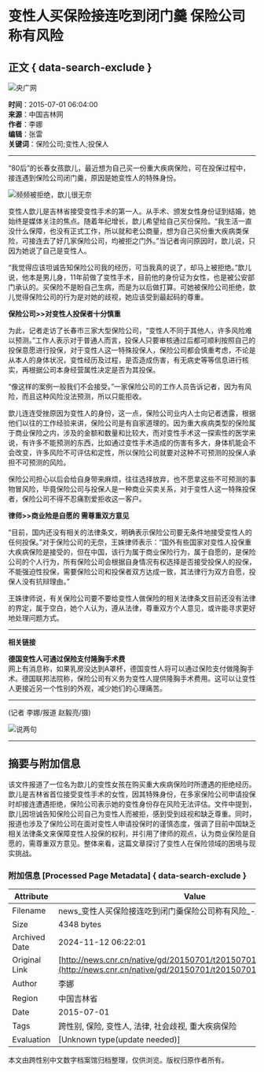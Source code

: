 # 变性人买保险接连吃到闭门羹 保险公司称有风险

## 正文 { data-search-exclude }


![央广网](http://www.cnr.cn/images2015/cnrlogo.jpg)

**时间**：2015-07-01 06:04:00  
**来源**：中国吉林网  
**作者**：李娜  
**编辑**：张雷  
**关键词**：保险公司;变性人;投保人  

---

“80后”的长春女孩歆儿，最近想为自己买一份重大疾病保险，可在投保过程中，接连遇到保险公司闭门羹，原因是她变性人的特殊身份。

![频频被拒绝，歆儿很无奈](./W020150701219077920905.jpg)

变性人歆儿是吉林省接受变性手术的第一人。从手术、颁发女性身份证到结婚，她始终是媒体关注的焦点。随着年纪增长，歆儿希望给自己买份保险。“我生活一直没什么保障，也没有正式工作，所以就和老公商量，想为自己买份重大疾病类保险，可接连去了好几家保险公司，均被拒之门外。”当记者询问原因时，歆儿说，只因为她说了自己是变性人。

“我觉得应该坦诚告知保险公司我的经历，可当我真的说了，却马上被拒绝。”歆儿说，他本是男儿身，11年前做了变性手术，目前他的身份证为女性，也是被公安部门承认的。买保险不是盼自己生病，而是为以后做打算。可她被保险公司拒绝，歆儿觉得保险公司的行为是对她的歧视，她应该受到最起码的尊重。

**保险公司>>对变性人投保者十分慎重**

为此，记者走访了长春市三家大型保险公司，“变性人不同于其他人，许多风险难以预测。”工作人表示对于普通人而言，投保人只要审核通过后都可顺利按照自己的投保意愿进行投保，对于变性人这一特殊投保人，保险公司都会慎重考虑，不论是从本人的身体状况，变性经历及过程，是否造成伤害，有无病史等等信息进行核实，再根据公司本身经营属性决定是否为其投保。

“像这样的案例一般我们不会接受。”一家保险公司的工作人员告诉记者，因为有风险，而且这种风险没法预测，所以只能拒收。

歆儿连连受挫原因为变性人的身份，这一点，保险公司业内人士向记者透露，根据他们以往的工作经验来讲，保险公司是有自家道理的。因为重大疾病类型的保险属于商业保险之内，涉及的金额和数量和比较大，而对变性手术这一探索性的医学来说，有许多不能预测的东西，比如通过变性手术造成的伤害有多大，身体机能会不会改变，许多风险不可评估和定性，所以保险公司就要对这种不可预测的投保人承担不可预测的风险。

保险公司担心以后会给自身带来麻烦，往往选择放弃，也不愿拿这些不可预测的事物冒风险，毕竟保险公司与投保人是一种商业买卖关系，对于变性人这一特殊投保者，保险公司不得不忍痛割爱拒收这一客户。

**律师>>商业险是自愿的 需尊重双方意见**

“目前，国内还没有相关的法律条文，明确表示保险公司要无条件地接受变性人的任何投保。”对于保险公司的无奈，王姝律师表示：“国外有些国家对变性人投保重大疾病保险是接受的，但在中国，该行为属于商业保险行为，属于自愿的，是保险公司的个人行为，所有保险公司会根据自身情况有权选择是否接受投保人的投保，不能强迫性投保，需要保险公司和投保者双方达成一致，其法律行为双方自愿，投保人没有抗辩理由。”

王姝律师说，有关保险公司要不要给变性人做保险的相关法律条文目前还没有法律的界定，属于空白，她个人认为，遵从法律，尊重双方个人意见，或许能寻求更好地处理问题方式。

---

**相关链接**

**德国变性人可通过保险支付隆胸手术费**  
网上有消息称，如果乳房没达到A罩杯，德国变性人将可以通过保险支付做隆胸手术。德国联邦法院称，保险公司有义务为变性人提供隆胸手术费用。这可以让变性人更接近另一个性别的外观，减少她们的心理痛苦。

---

(记者 李娜/报道 赵毅亮/摄)  

![说两句](http://www.cnr.cn/images2015/images/slj.gif)

---

## 摘要与附加信息

<!-- tcd_abstract -->
该文件报道了一位名为歆儿的变性女孩在购买重大疾病保险时所遭遇的拒绝经历。歆儿是吉林省首位接受变性手术的女性，因其特殊身份，在多家保险公司申请投保时却接连遭遇拒绝，保险公司表示她的变性身份存在风险无法评估。文件中提到，歆儿因坦诚告知保险公司自己为变性人而被拒，感到受到歧视和缺乏尊重。同时，报道也涉及了保险公司在面对变性人申请投保时的谨慎态度，强调了目前中国缺乏相关法律条文来保障变性人投保的权利，并引用了律师的观点，认为商业保险是自愿的，需尊重双方意见。整体来看，这篇文章探讨了变性人在保险领域的困境与现实挑战。
<!-- tcd_abstract_end -->

### 附加信息 [Processed Page Metadata] { data-search-exclude }

| Attribute       | Value                                  |
|-----------------|----------------------------------------|
| Filename        | news_变性人买保险接连吃到闭门羹保险公司称有风险_-_央广网.md                             |
| Size            | 4348 bytes                           |
| Archived Date   | 2024-11-12 06:22:01                             |
| Original Link   | [http://news.cnr.cn/native/gd/20150701/t20150701_519020768.shtml](http://news.cnr.cn/native/gd/20150701/t20150701_519020768.shtml)                       |
| Author          | 李娜                               |
| Region          | 中国吉林省                               |
| Date            | 2015-07-01                                 |
| Tags            | 跨性别, 保险, 变性人, 法律, 社会歧视, 重大疾病保险                                 |
| Evaluation            | [Unknown type(update needed)]                                 |
<!-- tcd_table_end -->

本文由跨性别中文数字档案馆归档整理，仅供浏览。版权归原作者所有。
